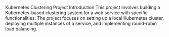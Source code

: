 Kubernetes Clustering Project
Introduction
This project involves building a Kubernetes-based clustering system for a web service with specific functionalities. The project focuses on setting up a local Kubernetes cluster, deploying multiple instances of a service, and implementing round-robin load balancing.



